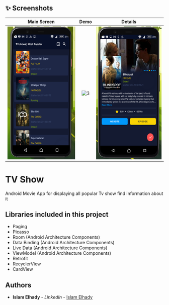 ## ✨ Screenshots
| Main Screen | Demo |  Details |
|:-:|:-:|:-:|
| ![Fist](screen/screen1.png?raw=true) | ![3](screen/demo.gif?raw=true) | ![3](screen/screen2.png?raw=true) |

# TV Show

Android Movie App for displaying all popular Tv show find information about it 

## Libraries included in this project

* Paging
* Picasso
* Room (Android Architecture Components)
* Data Binding (Android Architecture Components)
* Live Data (Android Architecture Components)
* ViewModel (Android Architecture Components)
* Retrofit
* RecyclerView
* CardView

## Authors

* **Islam Elhady** - *LinkedIn* - [Islam Elhady](https://www.linkedin.com/in/islamelhady)
